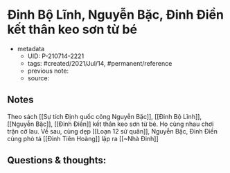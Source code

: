 # Đinh Bộ Lĩnh, Nguyễn Bặc, Đinh Điền kết thân keo sơn từ bé

- metadata
	- UID: P-210714-2221
	- tags: #created/2021/Jul/14, #permanent/reference
	- previous note: 
	- source: 

## Notes
Theo sách [[Sự tích Định quốc công Nguyễn Bặc]], [[Đinh Bộ Lĩnh]], [[Nguyễn Bặc]], [[Đinh Điền]] kết thân keo sơn từ bé. Họ cùng nhau chơi trận cờ lau. Về sau, cùng dẹp [[Loạn 12 sứ quân]], Nguyễn Bặc, Đinh Điền cùng phò tá [[Đinh Tiên Hoàng]] lập ra [[~Nhà Đinh]]
## Questions & thoughts:

